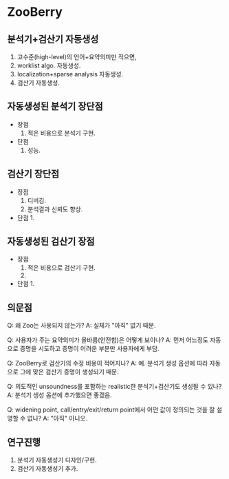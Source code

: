 # ZooBerry

## 분석기+검산기 자동생성

1. 고수준(high-level)의 언어+요약의미만 적으면,
2. worklist algo. 자동생성.
3. localization+sparse analysis 자동생성.
4. 검산기 자동생성.

## 자동생성된 분석기 장단점

* 장점
  1. 적은 비용으로 분석기 구현.
* 단점
  1. 성능.

## 검산기 장단점

* 장점
  1. 디버깅.
  2. 분석결과 신뢰도 향상.
* 단점
  1. 

## 자동생성된 검산기 장점

* 장점
  1. 적은 비용으로 검산기 구현.
  2. 
* 단점
  1. 

## 의문점

Q: 왜 Zoo는 사용되지 않는가?
A: 실체가 "아직" 없기 때문.

Q: 사용자가 주는 요약의미가 올바름(안전함)은 어떻게 보이나?
A: 먼저 어느정도 자동으로 증명을 시도하고 증명이 어려운 부분만
사용자에게 부담.

Q: ZooBerry로 검산기의 수정 비용이 적어지나?
A: 예.  분석기 생성 옵션에 따라 자동으로 그에 맞은 검산기 증명이
생성되기 때문.

Q: 의도적인 unsoundness를 포함하는 realistic한 분석기+검산기도 생성될
수 있나?
A: 분석기 생성 옵션에 추가했으면 좋겠음.

Q: widening point, call/entry/exit/return point에서 어떤 값이 정의되는
것을 잘 설명할 수 없나?
A: "아직" 아니오.

## 연구진행

1. 분석기 자동생성기 디자인/구현.
2. 검산기 자동생성기 추가.
